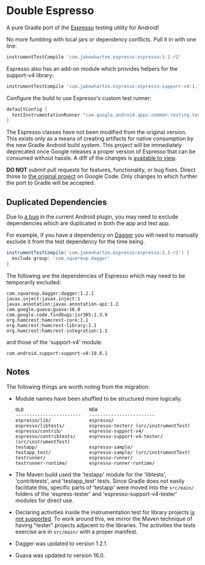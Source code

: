 Double Espresso
===============

A pure Gradle port of the [Espresso][1] testing utility for Android!

No more fumbling with local jars or dependency conflicts. Pull it in with one line:
```groovy
instrumentTestCompile 'com.jakewharton.espresso:espresso:1.1-r2'
```
Espresso also has an add-on module which provides helpers for the support-v4 library:
```groovy
instrumentTestCompile 'com.jakewharton.espresso:espresso-support-v4:1.1-r2'
```

Configure the build to use Espresso's custom test runner:
```groovy
defaultConfig {
  testInstrumentationRunner "com.google.android.apps.common.testing.testrunner.GoogleInstrumentationTestRunner"
}
```

The Espresso classes have not been modified from the original version. This exists only as a means
of creating artifacts for native consumption by the new Gradle Android build system. This project
will be immediately deprecated once Google releases a proper version of Espresso that can be
consumed without hassle. A diff of the changes is [available to view][5].

**DO NOT** submit pull requests for features, functionality, or bug fixes. Direct those to
[the original project][1] on Google Code. Only changes to which further the port to Gradle will be
accepted.



Duplicated Dependencies
-----------------------

Due to [a bug][3] in the current Android plugin, you may need to exclude dependencies which are
duplicated in both the app and test app.

For example, if you have a dependency on [Dagger][4] you will need to manually exclude it from
the test dependency for the time being.
```groovy
instrumentTestCompile('com.jakewharton.espresso:espresso:1.1-r2') {
  exclude group: 'com.squareup.dagger'
}
```

The following are the dependencies of Espresso which may need to be temporarily excluded:
```
com.squareup.dagger:dagger:1.2.1
javax.inject:javax.inject:1
javax.annotation:javax.annotation-api:1.2
com.google.guava:guava:16.0
com.google.code.findbugs:jsr305:1.3.9
org.hamcrest:hamcrest-core:1.1
org.hamcrest:hamcrest-library:1.1
org.hamcrest:hamcrest-integration:1.1
```
and those of the 'support-v4' module:
```
com.android.support:support-v4:19.0.1
```



Notes
-----

The following things are worth noting from the migration:

 *  Module names have been shuffled to be structured more logically.

        OLD                        NEW
        ------------------------   ------------------------
        espresso/lib/              espresso/
        espresso/libtests/         espresso-tester/ (src/instrumentTest)
        espresso/contrib/          espresso-support-v4/
        espresso/contribtests/     espresso-support-v4-tester/ (src/instrumentTest)
        testapp/                   espresso-sample/
        testapp_test/              espresso-sample/ (src/instrumentTest)
        testrunner/                espresso-runner/
        testrunner-runtime/        espresso-runner-runtime/

 * The Maven build used the 'testapp' module for the 'libtests', 'contribtests', and 'testapp_test'
   tests. Since Gradle does not easily facilitate this, specific parts of 'testapp' were moved into
   the `src/main/` folders of the 'espress-tester' and 'espresso-support-v4-tester' modules for
   direct use.
 * Declaring activities inside the instrumentation test for library projects [is not supported][2].
   To work around this, we mirror the Maven technique of having "tester" projects adjacent to the
   libraries. The activities the tests exercise are in `src/main/` with a proper manifest.
 * Dagger was updated to version 1.2.1.
 * Guava was updated to version 16.0.






 [1]: https://code.google.com/p/android-test-kit/
 [2]: http://b.android.com/57819
 [3]: http://b.android.com/65445
 [4]: http://square.github.io/dagger
 [5]: https://github.com/JakeWharton/double-espresso/compare/master...gradle
